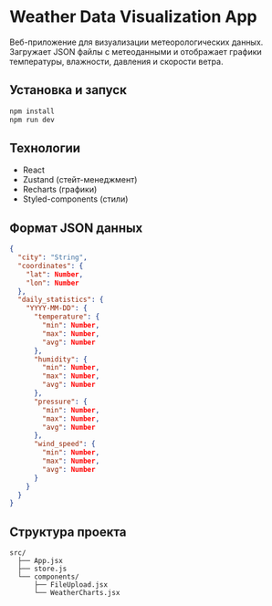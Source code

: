 # Weather Data Visualization App

Веб-приложение для визуализации метеорологических данных. Загружает JSON файлы с метеоданными и отображает графики температуры, влажности, давления и скорости ветра.

## Установка и запуск

```bash
npm install
npm run dev
```

## Технологии
- React
- Zustand (стейт-менеджмент)
- Recharts (графики)
- Styled-components (стили)

## Формат JSON данных
```json
{
  "city": "String",
  "coordinates": {
    "lat": Number,
    "lon": Number
  },
  "daily_statistics": {
    "YYYY-MM-DD": {
      "temperature": {
        "min": Number,
        "max": Number,
        "avg": Number
      },
      "humidity": {
        "min": Number,
        "max": Number,
        "avg": Number
      },
      "pressure": {
        "min": Number,
        "max": Number,
        "avg": Number
      },
      "wind_speed": {
        "min": Number,
        "max": Number,
        "avg": Number
      }
    }
  }
}
```

## Структура проекта
```
src/
  ├── App.jsx
  ├── store.js
  └── components/
      ├── FileUpload.jsx
      └── WeatherCharts.jsx
```